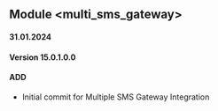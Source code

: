 ## Module <multi_sms_gateway>

#### 31.01.2024
#### Version 15.0.1.0.0
#### ADD

- Initial commit for  Multiple SMS Gateway Integration
